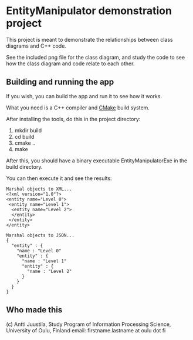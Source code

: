 # EntityManipulator demonstration project

This project is meant to demonstrate the relationships between class diagrams and C++ code.

See the included png file for the class diagram, and study the code to see how the class diagram and code relate to each other.

## Building and running the app

If you wish, you can build the app and run it to see how it works.

What you need is a C++ compiler and [CMake](https://cmake.org) build system.

After installing the tools, do this in the project directory:

1. mkdir build
2. cd build
3. cmake ..
4. make

After this, you should have a binary executable EntityManipulatorExe in the build directory.

You can then execute it and see the results:

```Antti-iMac:build anttijuustila$ ./EntityManipulatorExe 
Marshal objects to XML...
<?xml version="1.0"?>
<entity name="Level 0">
 <entity name="Level 1">
  <entity name="Level 2">
  </entity>
 </entity>
</entity>

Marshal objects to JSON...
{
  "entity" : {
    "name : "Level 0"
    "entity" : {
      "name : "Level 1"
      "entity" : {
        "name : "Level 2"
      }
    }
  }
}
```

## Who made this

(c) Antti Juustila, Study Program of Information Processing Science, University of Oulu, Finland
email: firstname.lastname at oulu dot fi
